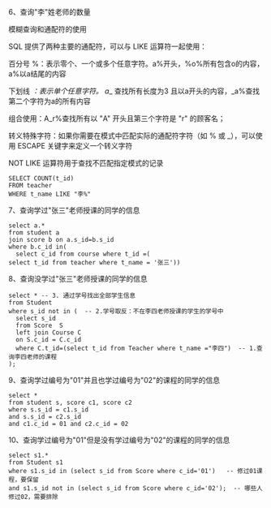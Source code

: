 6、查询"李"姓老师的数量 

模糊查询和通配符的使用

SQL 提供了两种主要的通配符，可以与 LIKE 运算符一起使用：

百分号 %：表示零个、一个或多个任意字符。a%开头，%o%所有包含o的内容，a%以a结尾的内容

下划线 _：表示单个任意字符。 a__ 查找所有长度为3 且以a开头的内容，_a%查找第二个字符为a的所有内容

组合使用：A_r%查找所有以 "A" 开头且第三个字符是 "r" 的顾客名；

转义特殊字符：如果你需要在模式中匹配实际的通配符字符（如 % 或 _），可以使用 ESCAPE 关键字来定义一个转义字符

NOT LIKE 运算符用于查找不匹配指定模式的记录

```mysql
SELECT COUNT(t_id) 
FROM teacher
WHERE t_name LIKE "李%"
```

7、查询学过"张三"老师授课的同学的信息 

```mysql
select a.* 
from student a 
join score b on a.s_id=b.s_id 
where b.c_id in(
  select c_id from course where t_id =(
select t_id from teacher where t_name = '张三'))
```

8、查询没学过"张三"老师授课的同学的信息 

```mysql
select * -- 3. 通过学号找出全部学生信息
from Student
where s_id not in (  -- 2.学号取反：不在李四老师授课的学生的学号中
  select s_id
  from Score  S
  left join Course C
  on S.c_id = C.c_id
  where C.t_id=(select t_id from Teacher where t_name ="李四")  -- 1.查询李四老师的课程
);
```
9、查询学过编号为"01"并且也学过编号为"02"的课程的同学的信息
```mysql
select *
from student s, score c1, score c2
where s.s_id = c1.s_id
and s.s_id = c2.s_id
and c1.c_id = 01 and c2.c_id = 02
```

10、查询学过编号为"01"但是没有学过编号为"02"的课程的同学的信息
```mysql
select s1.*
from Student s1
where s1.s_id in (select s_id from Score where c_id='01')   -- 修过01课程，要保留
and s1.s_id not in (select s_id from Score where c_id='02');  -- 哪些人修过02，需要排除
```












